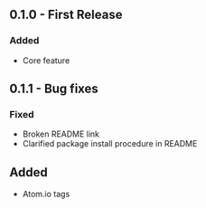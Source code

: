 ## 0.1.0 - First Release
### Added
* Core feature

## 0.1.1 - Bug fixes
### Fixed
* Broken README link
* Clarified package install procedure in README

## Added
* Atom.io tags
